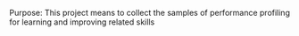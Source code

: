 
Purpose:
This project means to collect the samples of performance profiling for learning and improving related skills
